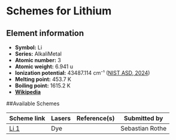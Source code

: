 # Schemes for Lithium

## Element information

- **Symbol:** Li
- **Series:** AlkaliMetal
- **Atomic number:** 3
- **Atomic weight:** 6.941 u
- **Ionization potential:**  43487.114 cm⁻¹ ([NIST ASD, 2024](https://www.nist.gov/pml/atomic-spectra-database))
- **Melting point:** 453.7 K
- **Boiling point:** 1615.2 K
- [**Wikipedia**](https://en.wikipedia.org/wiki/Lithium)

##Available Schemes

|       Scheme link       | Lasers | Reference(s) |  Submitted by   |
| ----------------------- | ------ | ------------ | --------------- |
| [Li 1](../li/li-001.md) | Dye    |              | Sebastian Rothe |
